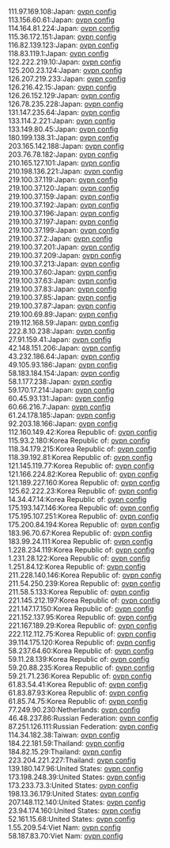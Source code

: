 111.97.169.108:Japan: [ovpn config](vpn/111_97_169_108.ovpn)  
113.156.60.61:Japan: [ovpn config](vpn/113_156_60_61.ovpn)  
114.164.81.224:Japan: [ovpn config](vpn/114_164_81_224.ovpn)  
115.36.172.151:Japan: [ovpn config](vpn/115_36_172_151.ovpn)  
116.82.139.123:Japan: [ovpn config](vpn/116_82_139_123.ovpn)  
118.83.119.1:Japan: [ovpn config](vpn/118_83_119_1.ovpn)  
122.222.219.10:Japan: [ovpn config](vpn/122_222_219_10.ovpn)  
125.200.23.124:Japan: [ovpn config](vpn/125_200_23_124.ovpn)  
126.207.219.233:Japan: [ovpn config](vpn/126_207_219_233.ovpn)  
126.216.42.15:Japan: [ovpn config](vpn/126_216_42_15.ovpn)  
126.26.152.129:Japan: [ovpn config](vpn/126_26_152_129.ovpn)  
126.78.235.228:Japan: [ovpn config](vpn/126_78_235_228.ovpn)  
131.147.235.64:Japan: [ovpn config](vpn/131_147_235_64.ovpn)  
133.114.2.221:Japan: [ovpn config](vpn/133_114_2_221.ovpn)  
133.149.80.45:Japan: [ovpn config](vpn/133_149_80_45.ovpn)  
180.199.138.31:Japan: [ovpn config](vpn/180_199_138_31.ovpn)  
203.165.142.188:Japan: [ovpn config](vpn/203_165_142_188.ovpn)  
203.76.78.182:Japan: [ovpn config](vpn/203_76_78_182.ovpn)  
210.165.127.101:Japan: [ovpn config](vpn/210_165_127_101.ovpn)  
210.198.136.221:Japan: [ovpn config](vpn/210_198_136_221.ovpn)  
219.100.37.119:Japan: [ovpn config](vpn/219_100_37_119.ovpn)  
219.100.37.120:Japan: [ovpn config](vpn/219_100_37_120.ovpn)  
219.100.37.159:Japan: [ovpn config](vpn/219_100_37_159.ovpn)  
219.100.37.192:Japan: [ovpn config](vpn/219_100_37_192.ovpn)  
219.100.37.196:Japan: [ovpn config](vpn/219_100_37_196.ovpn)  
219.100.37.197:Japan: [ovpn config](vpn/219_100_37_197.ovpn)  
219.100.37.199:Japan: [ovpn config](vpn/219_100_37_199.ovpn)  
219.100.37.2:Japan: [ovpn config](vpn/219_100_37_2.ovpn)  
219.100.37.201:Japan: [ovpn config](vpn/219_100_37_201.ovpn)  
219.100.37.209:Japan: [ovpn config](vpn/219_100_37_209.ovpn)  
219.100.37.213:Japan: [ovpn config](vpn/219_100_37_213.ovpn)  
219.100.37.60:Japan: [ovpn config](vpn/219_100_37_60.ovpn)  
219.100.37.63:Japan: [ovpn config](vpn/219_100_37_63.ovpn)  
219.100.37.83:Japan: [ovpn config](vpn/219_100_37_83.ovpn)  
219.100.37.85:Japan: [ovpn config](vpn/219_100_37_85.ovpn)  
219.100.37.87:Japan: [ovpn config](vpn/219_100_37_87.ovpn)  
219.100.69.89:Japan: [ovpn config](vpn/219_100_69_89.ovpn)  
219.112.168.59:Japan: [ovpn config](vpn/219_112_168_59.ovpn)  
222.8.10.238:Japan: [ovpn config](vpn/222_8_10_238.ovpn)  
27.91.159.41:Japan: [ovpn config](vpn/27_91_159_41.ovpn)  
42.148.151.206:Japan: [ovpn config](vpn/42_148_151_206.ovpn)  
43.232.186.64:Japan: [ovpn config](vpn/43_232_186_64.ovpn)  
49.105.93.186:Japan: [ovpn config](vpn/49_105_93_186.ovpn)  
58.183.184.154:Japan: [ovpn config](vpn/58_183_184_154.ovpn)  
58.1.177.238:Japan: [ovpn config](vpn/58_1_177_238.ovpn)  
59.170.17.214:Japan: [ovpn config](vpn/59_170_17_214.ovpn)  
60.45.93.131:Japan: [ovpn config](vpn/60_45_93_131.ovpn)  
60.66.216.7:Japan: [ovpn config](vpn/60_66_216_7.ovpn)  
61.24.178.185:Japan: [ovpn config](vpn/61_24_178_185.ovpn)  
92.203.18.166:Japan: [ovpn config](vpn/92_203_18_166.ovpn)  
112.160.149.42:Korea Republic of: [ovpn config](vpn/112_160_149_42.ovpn)  
115.93.2.180:Korea Republic of: [ovpn config](vpn/115_93_2_180.ovpn)  
118.34.179.215:Korea Republic of: [ovpn config](vpn/118_34_179_215.ovpn)  
118.39.192.81:Korea Republic of: [ovpn config](vpn/118_39_192_81.ovpn)  
121.145.119.77:Korea Republic of: [ovpn config](vpn/121_145_119_77.ovpn)  
121.166.224.82:Korea Republic of: [ovpn config](vpn/121_166_224_82.ovpn)  
121.189.227.160:Korea Republic of: [ovpn config](vpn/121_189_227_160.ovpn)  
125.62.222.23:Korea Republic of: [ovpn config](vpn/125_62_222_23.ovpn)  
14.34.47.14:Korea Republic of: [ovpn config](vpn/14_34_47_14.ovpn)  
175.193.147.146:Korea Republic of: [ovpn config](vpn/175_193_147_146.ovpn)  
175.195.107.251:Korea Republic of: [ovpn config](vpn/175_195_107_251.ovpn)  
175.200.84.194:Korea Republic of: [ovpn config](vpn/175_200_84_194.ovpn)  
183.96.70.67:Korea Republic of: [ovpn config](vpn/183_96_70_67.ovpn)  
183.99.24.111:Korea Republic of: [ovpn config](vpn/183_99_24_111.ovpn)  
1.228.234.119:Korea Republic of: [ovpn config](vpn/1_228_234_119.ovpn)  
1.231.28.122:Korea Republic of: [ovpn config](vpn/1_231_28_122.ovpn)  
1.251.84.12:Korea Republic of: [ovpn config](vpn/1_251_84_12.ovpn)  
211.228.140.146:Korea Republic of: [ovpn config](vpn/211_228_140_146.ovpn)  
211.54.250.239:Korea Republic of: [ovpn config](vpn/211_54_250_239.ovpn)  
211.58.5.133:Korea Republic of: [ovpn config](vpn/211_58_5_133.ovpn)  
221.145.212.197:Korea Republic of: [ovpn config](vpn/221_145_212_197.ovpn)  
221.147.17.150:Korea Republic of: [ovpn config](vpn/221_147_17_150.ovpn)  
221.152.137.95:Korea Republic of: [ovpn config](vpn/221_152_137_95.ovpn)  
221.167.189.29:Korea Republic of: [ovpn config](vpn/221_167_189_29.ovpn)  
222.112.112.75:Korea Republic of: [ovpn config](vpn/222_112_112_75.ovpn)  
39.114.175.120:Korea Republic of: [ovpn config](vpn/39_114_175_120.ovpn)  
58.237.64.60:Korea Republic of: [ovpn config](vpn/58_237_64_60.ovpn)  
59.11.28.139:Korea Republic of: [ovpn config](vpn/59_11_28_139.ovpn)  
59.20.88.235:Korea Republic of: [ovpn config](vpn/59_20_88_235.ovpn)  
59.21.71.236:Korea Republic of: [ovpn config](vpn/59_21_71_236.ovpn)  
61.83.54.41:Korea Republic of: [ovpn config](vpn/61_83_54_41.ovpn)  
61.83.87.93:Korea Republic of: [ovpn config](vpn/61_83_87_93.ovpn)  
61.85.74.75:Korea Republic of: [ovpn config](vpn/61_85_74_75.ovpn)  
77.249.90.230:Netherlands: [ovpn config](vpn/77_249_90_230.ovpn)  
46.48.237.86:Russian Federation: [ovpn config](vpn/46_48_237_86.ovpn)  
87.251.126.111:Russian Federation: [ovpn config](vpn/87_251_126_111.ovpn)  
114.34.182.38:Taiwan: [ovpn config](vpn/114_34_182_38.ovpn)  
184.22.181.59:Thailand: [ovpn config](vpn/184_22_181_59.ovpn)  
184.82.15.29:Thailand: [ovpn config](vpn/184_82_15_29.ovpn)  
223.204.221.227:Thailand: [ovpn config](vpn/223_204_221_227.ovpn)  
139.180.147.96:United States: [ovpn config](vpn/139_180_147_96.ovpn)  
173.198.248.39:United States: [ovpn config](vpn/173_198_248_39.ovpn)  
173.233.73.3:United States: [ovpn config](vpn/173_233_73_3.ovpn)  
198.13.36.179:United States: [ovpn config](vpn/198_13_36_179.ovpn)  
207.148.112.140:United States: [ovpn config](vpn/207_148_112_140.ovpn)  
23.94.174.160:United States: [ovpn config](vpn/23_94_174_160.ovpn)  
52.161.15.68:United States: [ovpn config](vpn/52_161_15_68.ovpn)  
1.55.209.54:Viet Nam: [ovpn config](vpn/1_55_209_54.ovpn)  
58.187.83.70:Viet Nam: [ovpn config](vpn/58_187_83_70.ovpn)  

